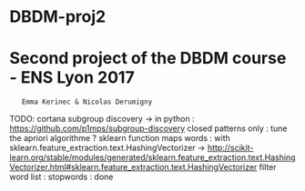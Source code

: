 # DBDM-proj2
Second project of the DBDM course - ENS Lyon 2017
=================================================
       Emma Kerinec & Nicolas Derumigny


TODO: 	cortana subgroup discovery
		  -> in python : https://github.com/p1mps/subgroup-discovery
		closed patterns only : tune the apriori algorithme ?
		sklearn function maps words : with sklearn.feature_extraction.text.HashingVectorizer
		  -> http://scikit-learn.org/stable/modules/generated/sklearn.feature_extraction.text.HashingVectorizer.html#sklearn.feature_extraction.text.HashingVectorizer
		filter word list : stopwords : done